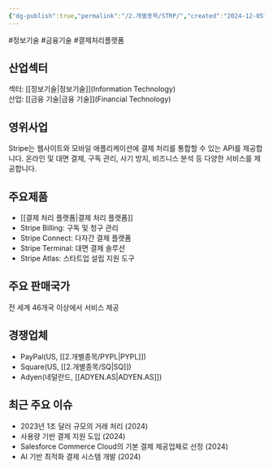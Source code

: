 ```yaml
---
{"dg-publish":true,"permalink":"/2.개별종목/STRP/","created":"2024-12-05T22:09:11.046+09:00","updated":"2025-07-29T21:37:05.232+09:00"}
---
```


#정보기술 #금융기술 #결제처리플랫폼

## 산업섹터

섹터: [[정보기술\|정보기술]](Information Technology)  
산업: [[금융 기술\|금융 기술]](Financial Technology)

## 영위사업

Stripe는 웹사이트와 모바일 애플리케이션에 결제 처리를 통합할 수 있는 API를 제공합니다. 온라인 및 대면 결제, 구독 관리, 사기 방지, 비즈니스 분석 등 다양한 서비스를 제공합니다.

## 주요제품

- [[결제 처리 플랫폼\|결제 처리 플랫폼]]
- Stripe Billing: 구독 및 청구 관리
- Stripe Connect: 다자간 결제 플랫폼
- Stripe Terminal: 대면 결제 솔루션
- Stripe Atlas: 스타트업 설립 지원 도구

## 주요 판매국가

전 세계 46개국 이상에서 서비스 제공

## 경쟁업체

- PayPal(US, [[2.개별종목/PYPL\|PYPL]])
- Square(US, [[2.개별종목/SQ\|SQ]])
- Adyen(네덜란드, [[ADYEN.AS\|ADYEN.AS]])

## 최근 주요 이슈

- 2023년 1조 달러 규모의 거래 처리 (2024)
- 사용량 기반 결제 지원 도입 (2024)
- Salesforce Commerce Cloud의 기본 결제 제공업체로 선정 (2024)
- AI 기반 최적화 결제 시스템 개발 (2024)